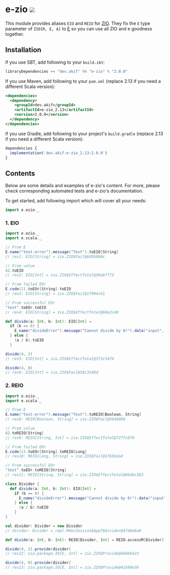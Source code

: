 [//]: # "This file is generated by [mdoc](https://scalameta.org/mdoc). Do not edit it directly as it will be overwritten. Instead edit corresponding file in docs folder."

# e-zio [![](https://img.shields.io/badge/docs-2.0.0-brightgreen.svg?style=for-the-badge&logo=scala&color=dc322f&labelColor=333333)](https://javadoc.io/doc/dev.akif/e-zio)

This module provides aliases `EIO` and `REIO` for [ZIO](https://zio.dev). They fix the `E` type parameter of `ZIO[R, E, A]` to [E](/e-scala/src/main/scala/e/scala/E.scala) so you can use all ZIO and e goodness together.

## Installation

If you use SBT, add following to your `build.sbt`:

```scala
libraryDependencies += "dev.akif" %% "e-zio" % "2.0.0"
```
If you use Maven, add following to your `pom.xml` (replace 2.13 if you need a different Scala version):

```xml
<dependencies>
  <dependency>
    <groupId>dev.akif</groupId>
    <artifactId>e-zio_2.13</artifactId>
    <version>2.0.0</version>
  </dependency>
</dependencies>
```
If you use Gradle, add following to your project's `build.gradle` (replace 2.13 if you need a different Scala version):

```javascript
dependencies {
  implementation('dev.akif:e-zio_2.13:2.0.0')
}
```

## Contents

Below are some details and examples of e-zio's content. For more, please check corresponding automated tests and e-zio's documentation.

To get started, add following import which will cover all your needs:

```scala
import e.ezio._
```

### 1. EIO

```scala
import e.ezio._
import e.scala._

// From E
E.name("test-error").message("Test").toEIO[String]
// res1: EIO[String] = zio.ZIO$Fail@6d5b9b0c

// From value
42.toEIO
// res2: EIO[Int] = zio.ZIO$EffectTotal@30abf773

// From failed EOr
E.code(1).toEOr[String].toEIO
// res3: EIO[String] = zio.ZIO$Fail@17994c61

// From successful EOr
"test".toEOr.toEIO
// res4: EIO[String] = zio.ZIO$EffectTotal@60e2c40

def divide(a: Int, b: Int): EIO[Int] =
  if (b == 0) {
    E.name("divideError").message("Cannot divide by 0!").data("input", a.toString).toEIO[Int]
  } else {
    (a / b).toEIO
  }

divide(4, 2)
// res5: EIO[Int] = zio.ZIO$EffectTotal@373c5476

divide(4, 0)
// res6: EIO[Int] = zio.ZIO$Fail@58c33d8d
```

### 2. REIO

```scala
import e.ezio._
import e.scala._

// From E
E.name("test-error").message("Test").toREIO[Boolean, String]
// res8: REIO[Boolean, String] = zio.ZIO$Fail@56488b0

// From value
42.toREIO[String]
// res9: REIO[String, Int] = zio.ZIO$EffectTotal@727fc870

// From failed EOr
E.code(1).toEOr[String].toREIO[Long]
// res10: REIO[Long, String] = zio.ZIO$Fail@27b5bdad

// From successful EOr
"test".toEOr.toREIO[String]
// res11: REIO[String, String] = zio.ZIO$EffectTotal@66dbc383

class Divider {
  def divide(a: Int, b: Int): EIO[Int] =
    if (b == 0) {
      E.name("divideError").message("Cannot divide by 0!").data("input", a.toString).toEIO[Int]
    } else {
      (a / b).toEIO
    }
}

val divider: Divider = new Divider
// divider: Divider = repl.MdocSession$App7$Divider@47dbe6e0

def divide(a: Int, b: Int): REIO[Divider, Int] = REIO.accessM[Divider](_.divide(a, b))

divide(4, 2).provide(divider)
// res12: zio.package.IO[E, Int] = zio.ZIO$Provide@4b6b9a23

divide(4, 0).provide(divider)
// res13: zio.package.IO[E, Int] = zio.ZIO$Provide@41b90e36
```

